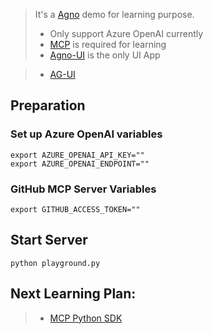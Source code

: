 > It's a [Agno](https://docs.agno.com/introduction) demo for learning purpose.
> - Only support Azure OpenAI currently
> - [MCP](https://modelcontextprotocol.io/docs/getting-started/intro) is required for learning
> - [Agno-UI](https://docs.agno.com/agent-ui/introduction) is the only UI App

> - [AG-UI](https://github.com/ag-ui-protocol/ag-ui)

## Preparation

### Set up Azure OpenAI variables

```
export AZURE_OPENAI_API_KEY=""
export AZURE_OPENAI_ENDPOINT=""
```

### GitHub MCP Server Variables

```
export GITHUB_ACCESS_TOKEN=""
```

## Start Server

```
python playground.py
```

## Next Learning Plan:

> - [MCP Python SDK](https://github.com/modelcontextprotocol/python-sdk)